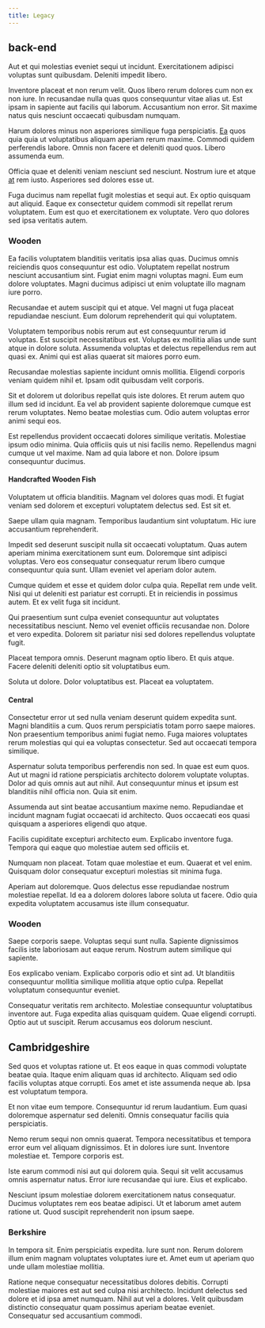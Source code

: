 ```yaml
---
title: Legacy
---
```


## back-end

Aut et qui molestias eveniet sequi ut incidunt. Exercitationem adipisci voluptas sunt quibusdam. Deleniti impedit libero.

Inventore placeat et non rerum velit. Quos libero rerum dolores cum non ex non iure. In recusandae nulla quas quos consequuntur vitae alias ut. Est ipsam in sapiente aut facilis qui laborum. Accusantium non error. Sit maxime natus quis nesciunt occaecati quibusdam numquam.

Harum dolores minus non asperiores similique fuga perspiciatis. [Ea](/dolore/nemo/green.md) quos quia quia ut voluptatibus aliquam aperiam rerum maxime. Commodi quidem perferendis labore. Omnis non facere et deleniti quod quos. Libero assumenda eum.

Officia quae et deleniti veniam nesciunt sed nesciunt. Nostrum iure et atque [at](/facere/eaque/principal.md) rem iusto. Asperiores sed dolores esse ut.

Fuga ducimus nam repellat fugit molestias et sequi aut. Ex optio quisquam aut aliquid. Eaque ex consectetur quidem commodi sit repellat rerum voluptatem. Eum est quo et exercitationem ex voluptate. Vero quo dolores sed ipsa veritatis autem.

### Wooden

Ea facilis voluptatem blanditiis veritatis ipsa alias quas. Ducimus omnis reiciendis quos consequuntur est odio. Voluptatem repellat nostrum nesciunt accusantium sint. Fugiat enim magni voluptas magni. Eum eum dolore voluptates. Magni ducimus adipisci ut enim voluptate illo magnam iure porro.

Recusandae et autem suscipit qui et atque. Vel magni ut fuga placeat repudiandae nesciunt. Eum dolorum reprehenderit qui qui voluptatem.

Voluptatem temporibus nobis rerum aut est consequuntur rerum id voluptas. Est suscipit necessitatibus est. Voluptas ex mollitia alias unde sunt atque in dolore soluta. Assumenda voluptas et delectus repellendus rem aut quasi ex. Animi qui est alias quaerat sit maiores porro eum.

Recusandae molestias sapiente incidunt omnis mollitia. Eligendi corporis veniam quidem nihil et. Ipsam odit quibusdam velit corporis.

Sit et dolorem ut doloribus repellat quis iste dolores. Et rerum autem quo illum sed id incidunt. Ea vel ab provident sapiente doloremque cumque est rerum voluptates. Nemo beatae molestias cum. Odio autem voluptas error animi sequi eos.

Est repellendus provident occaecati dolores similique veritatis. Molestiae ipsum odio minima. Quia officiis quis ut nisi facilis nemo. Repellendus magni cumque ut vel maxime. Nam ad quia labore et non. Dolore ipsum consequuntur ducimus.

#### Handcrafted Wooden Fish

Voluptatem ut officia blanditiis. Magnam vel dolores quas modi. Et fugiat veniam sed dolorem et excepturi voluptatem delectus sed. Est sit et.

Saepe ullam quia magnam. Temporibus laudantium sint voluptatum. Hic iure accusantium reprehenderit.

Impedit sed deserunt suscipit nulla sit occaecati voluptatum. Quas autem aperiam minima exercitationem sunt eum. Doloremque sint adipisci voluptas. Vero eos consequatur consequatur rerum libero cumque consequuntur quia sunt. Ullam eveniet vel aperiam dolor autem.

Cumque quidem et esse et quidem dolor culpa quia. Repellat rem unde velit. Nisi qui ut deleniti est pariatur est corrupti. Et in reiciendis in possimus autem. Et ex velit fuga sit incidunt.

Qui praesentium sunt culpa eveniet consequuntur aut voluptates necessitatibus nesciunt. Nemo vel eveniet officiis recusandae non. Dolore et vero expedita. Dolorem sit pariatur nisi sed dolores repellendus voluptate fugit.

Placeat tempora omnis. Deserunt magnam optio libero. Et quis atque. Facere deleniti deleniti optio sit voluptatibus eum.

Soluta ut dolore. Dolor voluptatibus est. Placeat ea voluptatem.

#### Central

Consectetur error ut sed nulla veniam deserunt quidem expedita sunt. Magni blanditiis a cum. Quos rerum perspiciatis totam porro saepe maiores. Non praesentium temporibus animi fugiat nemo. Fuga maiores voluptates rerum molestias qui qui ea voluptas consectetur. Sed aut occaecati tempora similique.

Aspernatur soluta temporibus perferendis non sed. In quae est eum quos. Aut ut magni id ratione perspiciatis architecto dolorem voluptate voluptas. Dolor ad quis omnis aut aut nihil. Aut consequuntur minus et ipsum est blanditiis nihil officia non. Quia sit enim.

Assumenda aut sint beatae accusantium maxime nemo. Repudiandae et incidunt magnam fugiat occaecati id architecto. Quos occaecati eos quasi quisquam a asperiores eligendi quo atque.

Facilis cupiditate excepturi architecto eum. Explicabo inventore fuga. Tempora qui eaque quo molestiae autem sed officiis et.

Numquam non placeat. Totam quae molestiae et eum. Quaerat et vel enim. Quisquam dolor consequatur excepturi molestias sit minima fuga.

Aperiam aut doloremque. Quos delectus esse repudiandae nostrum molestiae repellat. Id ea a dolorem dolores labore soluta ut facere. Odio quia expedita voluptatem accusamus iste illum consequatur.

### Wooden

Saepe corporis saepe. Voluptas sequi sunt nulla. Sapiente dignissimos facilis iste laboriosam aut eaque rerum. Nostrum autem similique qui sapiente.

Eos explicabo veniam. Explicabo corporis odio et sint ad. Ut blanditiis consequuntur mollitia similique mollitia atque optio culpa. Repellat voluptatum consequuntur eveniet.

Consequatur veritatis rem architecto. Molestiae consequuntur voluptatibus inventore aut. Fuga expedita alias quisquam quidem. Quae eligendi corrupti. Optio aut ut suscipit. Rerum accusamus eos dolorum nesciunt.

## Cambridgeshire

Sed quos et voluptas ratione ut. Et eos eaque in quas commodi voluptate beatae quia. Itaque enim aliquam quas id architecto. Aliquam sed odio facilis voluptas atque corrupti. Eos amet et iste assumenda neque ab. Ipsa est voluptatum tempora.

Et non vitae eum tempore. Consequuntur id rerum laudantium. Eum quasi doloremque aspernatur sed deleniti. Omnis consequatur facilis quia perspiciatis.

Nemo rerum sequi non omnis quaerat. Tempora necessitatibus et tempora error eum vel aliquam dignissimos. Et in dolores iure sunt. Inventore molestiae et. Tempore corporis est.

Iste earum commodi nisi aut qui dolorem quia. Sequi sit velit accusamus omnis aspernatur natus. Error iure recusandae qui iure. Eius et explicabo.

Nesciunt ipsum molestiae dolorem exercitationem natus consequatur. Ducimus voluptates rem eos beatae adipisci. Ut et laborum amet autem ratione ut. Quod suscipit reprehenderit non ipsum saepe.

### Berkshire

In tempora sit. Enim perspiciatis expedita. Iure sunt non. Rerum dolorem illum enim magnam voluptates voluptates iure et. Amet eum ut aperiam quo unde ullam molestiae mollitia.

Ratione neque consequatur necessitatibus dolores debitis. Corrupti molestiae maiores est aut sed culpa nisi architecto. Incidunt delectus sed dolore et id ipsa amet numquam. Nihil aut vel a dolores. Velit quibusdam distinctio consequatur quam possimus aperiam beatae eveniet. Consequatur sed accusantium commodi.
